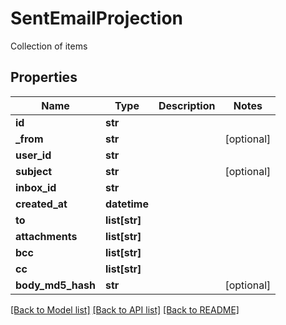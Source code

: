# SentEmailProjection

Collection of items
## Properties
Name | Type | Description | Notes
------------ | ------------- | ------------- | -------------
**id** | **str** |  | 
**_from** | **str** |  | [optional] 
**user_id** | **str** |  | 
**subject** | **str** |  | [optional] 
**inbox_id** | **str** |  | 
**created_at** | **datetime** |  | 
**to** | **list[str]** |  | 
**attachments** | **list[str]** |  | 
**bcc** | **list[str]** |  | 
**cc** | **list[str]** |  | 
**body_md5_hash** | **str** |  | [optional] 

[[Back to Model list]](../README#documentation-for-models) [[Back to API list]](../README#documentation-for-api-endpoints) [[Back to README]](../README)


